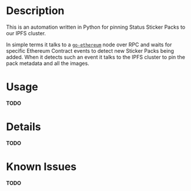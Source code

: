 # Description

This is an automation written in Python for pinning Status Sticker Packs to our IPFS cluster.

In simple terms it talks to a [`go-ethereum`](https://github.com/ethereum/go-ethereum) node over RPC and waits for specific Ethereum Contract events to detect new Sticker Packs being added. When it detects such an event it talks to the IPFS cluster to pin the pack metadata and all the images.

# Usage

__TODO__

# Details

__TODO__

# Known Issues

__TODO__
